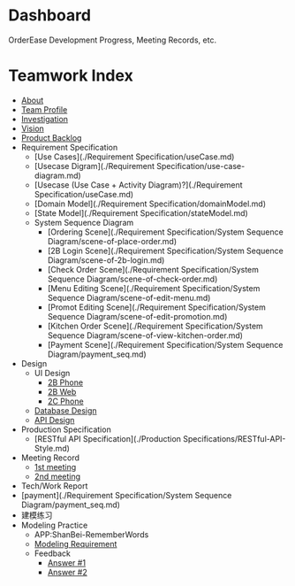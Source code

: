 # Dashboard

OrderEase Development Progress, Meeting Records, etc.

# Teamwork Index

- [About](./about.md)
- [Team Profile](./teamProfile.md)
- [Investigation](./investigation.md)
- [Vision](./vision.md)
- [Product Backlog](./backlog.md)
- Requirement Specification
  - [Use Cases](./Requirement Specification/useCase.md)
  - [Usecase Digram](./Requirement Specification/use-case-diagram.md)
  - [Usecase (Use Case + Activity Diagram)?](./Requirement Specification/useCase.md)
  - [Domain Model](./Requirement Specification/domainModel.md)
  - [State Model](./Requirement Specification/stateModel.md)
  - System Sequence Diagram
    - [Ordering Scene](./Requirement Specification/System Sequence Diagram/scene-of-place-order.md)
    - [2B Login Scene](./Requirement Specification/System Sequence Diagram/scene-of-2b-login.md)
    - [Check Order Scene](./Requirement Specification/System Sequence Diagram/scene-of-check-order.md)
    - [Menu Editing Scene](./Requirement Specification/System Sequence Diagram/scene-of-edit-menu.md)
    - [Promot Editing Scene](./Requirement Specification/System Sequence Diagram/scene-of-edit-promotion.md)
    - [Kitchen Order Scene](./Requirement Specification/System Sequence Diagram/scene-of-view-kitchen-order.md)
    - [Payment Scene](./Requirement Specification/System Sequence Diagram/payment_seq.md)
- Design
  - UI Design
    - [2B Phone](./Design/OrderEase-2B-Phone/index.html)
    - [2B Web](./Design/OrderEase-2B-Web/index.html)
    - [2C Phone](./Design/OrderEase-2C-Phone/index.html)
  - [Database Design](./Design/databaseDesign.md)
  - [API Design](./Design/API-Swagger-Preview/index.html)
- Production Specification
  - [RESTful API Specification](./Production Specifications/RESTful-API-Style.md)
- Meeting Record
  - [1st meeting](./meeting/inception.md)
  - [2nd meeting](./meeting/2nd-meeting.md)
- Tech/Work Report
 - [payment](./Requirement Specification/System Sequence Diagram/payment_seq.md)
- 建模练习
- Modeling Practice
  - APP:ShanBei-RememberWords
  - [Modeling Requirement](./ModelingPractice/ShanBay_RememberWord_V1.md)
  - Feedback
    - [Answer #1](./ModelingPractice/answerAndFeedback.md)
    - [Answer #2](./ModelingPractice/answerAndFeedback2.md)
